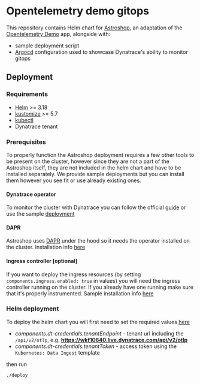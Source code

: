 # Opentelemetry demo gitops

This repository contains Helm chart for [Astroshop](https://github.com/Dynatrace/opentelemetry-demo), an adaptation of the [Opentelemetry Demo](https://github.com/open-telemetry/opentelemetry-demo) app, alongside with:

- sample deployment script
- [Argocd](./flagd/README.md) configuration used to showcase Dynatrace's ability to monitor gitops

## Deployment

### Requirements

- [Helm](https://helm.sh/docs/intro/install/) >= 3.18
- [kustomize](https://kubectl.docs.kubernetes.io/installation/kustomize/) >= 5.7
- [kubectl](https://kubernetes.io/docs/tasks/tools/)
- Dynatrace tenant

### Prerequisites

To properly function the Astroshop deployment requires a few other tools to be present on the cluster, however since they are not a part of the Astroshop itself, they are not included in the helm chart and have to be installed separately. We provide sample deployments but you can install them however you see fit or use already existing ones.

#### Dynatrace operator

To monitor the cluster with Dynatrace you can follow the official [guide](https://docs.dynatrace.com/docs/ingest-from/setup-on-k8s/deployment/full-stack-observability) or use the sample [deployment](./config/dt-operator/README.md)

#### DAPR

Astroshop uses [DAPR](https://dapr.io/) under the hood so it needs the operator installed on the cluster. Installation info [here](./config/dapr/README.md)

#### Ingress controller [optional]

If you want to deploy the ingress resources (by setting `components.ingress.enabled: true` in values) you will need the ingress controller running on the cluster. If you already have one running make sure that it's properly instrumented. Sample installation info [here](./config/ingress/README.md)

### Helm deployment

To deploy the helm chart you will first need to set the required values [here](./config/helm-values/values.yaml)

- _components.dt-credentials.tenantEndpoint_ - tenant url including the `/api/v2/otlp`, e.g. **https://wkf10640.live.dynatrace.com/api/v2/otlp**
- _components.dt-credentials.tenantToken_ - access token using the `Kubernetes: Data Ingest` template

then run

```bash
./deploy
```
